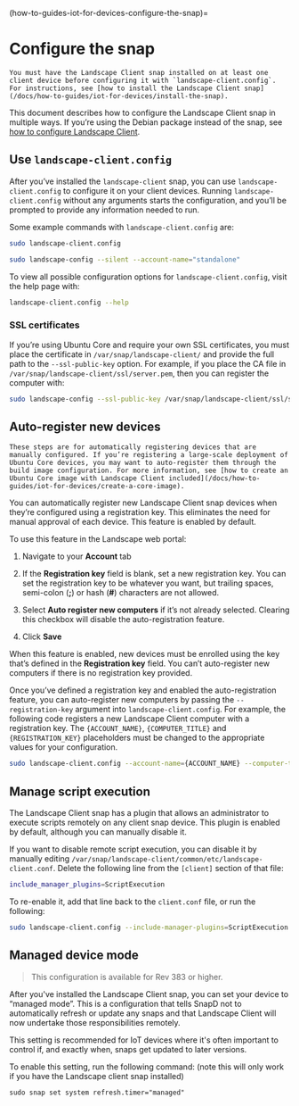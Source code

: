 (how-to-guides-iot-for-devices-configure-the-snap)=
# Configure the snap

```{note}
You must have the Landscape Client snap installed on at least one client device before configuring it with `landscape-client.config`. For instructions, see [how to install the Landscape Client snap](/docs/how-to-guides/iot-for-devices/install-the-snap).
```

This document describes how to configure the Landscape Client snap in multiple ways. If you’re using the Debian package instead of the snap, see [how to configure Landscape Client](/docs/how-to-guides/landscape-installation-and-set-up/configure-landscape-client).

## Use `landscape-client.config`

After you’ve installed the `landscape-client` snap, you can use `landscape-client.config` to configure it on your client devices. Running `landscape-client.config` without any arguments starts the configuration, and you’ll be prompted to provide any information needed to run.

Some example commands with `landscape-client.config` are:

```bash
sudo landscape-client.config
```

```bash
sudo landscape-config --silent --account-name="standalone"
```

To view all possible configuration options for `landscape-client.config`, visit the help page with:

```bash
landscape-client.config --help
```

### SSL certificates

If you’re using Ubuntu Core and require your own SSL certificates, you must place the certificate in `/var/snap/landscape-client/` and provide the full path to the `--ssl-public-key` option. For example, if you place the CA file in `/var/snap/landscape-client/ssl/server.pem`, then you can register the computer with:
```bash
sudo landscape-config --ssl-public-key /var/snap/landscape-client/ssl/server.pem
```

## Auto-register new devices

```{note}
These steps are for automatically registering devices that are manually configured. If you’re registering a large-scale deployment of Ubuntu Core devices, you may want to auto-register them through the build image configuration. For more information, see [how to create an Ubuntu Core image with Landscape Client included](/docs/how-to-guides/iot-for-devices/create-a-core-image).
```

You can automatically register new Landscape Client snap devices when they’re configured using a registration key. This eliminates the need for manual approval of each device. This feature is enabled by default.

To use this feature in the Landscape web portal:

1. Navigate to your **Account** tab

2. If the **Registration key** field is blank, set a new registration key. You can set the registration key to be whatever you want, but trailing spaces, semi-colon (**;**) or hash (**#**) characters are not allowed.

3. Select **Auto register new computers** if it’s not already selected. Clearing this checkbox will disable the auto-registration feature.

4. Click **Save**

When this feature is enabled, new devices must be enrolled using the key that’s defined in the **Registration key** field. You can’t auto-register new computers if there is no registration key provided.

Once you’ve defined a registration key and enabled the auto-registration feature, you can auto-register new computers by passing the `--registration-key` argument into `landscape-client.config`. For example, the following code registers a new Landscape Client computer with a registration key. The `{ACCOUNT_NAME}`, `{COMPUTER_TITLE}` and `{REGISTRATION_KEY}` placeholders must be changed to the appropriate values for your configuration.

```bash
sudo landscape-client.config --account-name={ACCOUNT_NAME} --computer-title={COMPUTER_TITLE} --registration-key={REGISTRATION_KEY}
```

## Manage script execution

The Landscape Client snap has a plugin that allows an administrator to execute scripts remotely on any client snap device. This plugin is enabled by default, although you can manually disable it.

If you want to disable remote script execution, you can disable it by manually editing `/var/snap/landscape-client/common/etc/landscape-client.conf`. Delete the following line from the `[client]` section of that file:

```bash
include_manager_plugins=ScriptExecution
```

To re-enable it, add that line back to the `client.conf` file, or run the following:

```bash
sudo landscape-client.config --include-manager-plugins=ScriptExecution
```

## Managed device mode

> This configuration is available for Rev 383 or higher.

After you've installed the Landscape Client snap, you can set your device to “managed mode”. This is a configuration that tells SnapD not to automatically refresh or update any snaps and that Landscape Client will now undertake those responsibilities remotely.

This setting is recommended for IoT devices where it's often important to control if, and exactly when, snaps get updated to later versions.

To enable this setting, run the following command: (note this will only work if you have the Landscape client snap installed)

```
sudo snap set system refresh.timer="managed"
```

